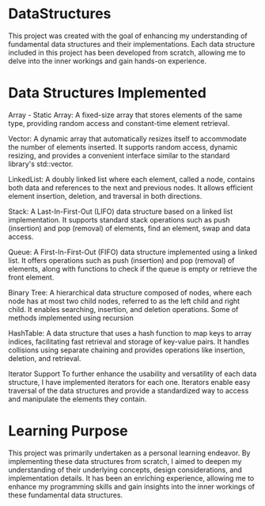 # DataStructures
This project was created with the goal of enhancing my understanding of fundamental data structures and their implementations. Each data structure included in this project has been developed from scratch, allowing me to delve into the inner workings and gain hands-on experience.


# Data Structures Implemented
Array - Static Array: A fixed-size array that stores elements of the same type, providing random access and constant-time element retrieval.

Vector: A dynamic array that automatically resizes itself to accommodate the number of elements inserted. It supports random access, dynamic resizing, and provides a convenient interface similar to the standard library's std::vector.

LinkedList: A doubly linked list where each element, called a node, contains both data and references to the next and previous nodes. It allows efficient element insertion, deletion, and traversal in both directions.

Stack: A Last-In-First-Out (LIFO) data structure based on a linked list implementation. It supports standard stack operations such as push (insertion) and pop (removal) of elements, find an element, swap and data access.

Queue: A First-In-First-Out (FIFO) data structure implemented using a linked list. It offers operations such as push (insertion) and pop (removal) of elements, along with functions to check if the queue is empty or retrieve the front element.

Binary Tree: A hierarchical data structure composed of nodes, where each node has at most two child nodes, referred to as the left child and right child. It enables searching, insertion, and deletion operations. Some of methods implemented using recursion

HashTable: A data structure that uses a hash function to map keys to array indices, facilitating fast retrieval and storage of key-value pairs. It handles collisions using separate chaining and provides operations like insertion, deletion, and retrieval.

Iterator Support
To further enhance the usability and versatility of each data structure, I have implemented iterators for each one. Iterators enable easy traversal of the data structures and provide a standardized way to access and manipulate the elements they contain.

# Learning Purpose
This project was primarily undertaken as a personal learning endeavor. By implementing these data structures from scratch, I aimed to deepen my understanding of their underlying concepts, design considerations, and implementation details. It has been an enriching experience, allowing me to enhance my programming skills and gain insights into the inner workings of these fundamental data structures.
